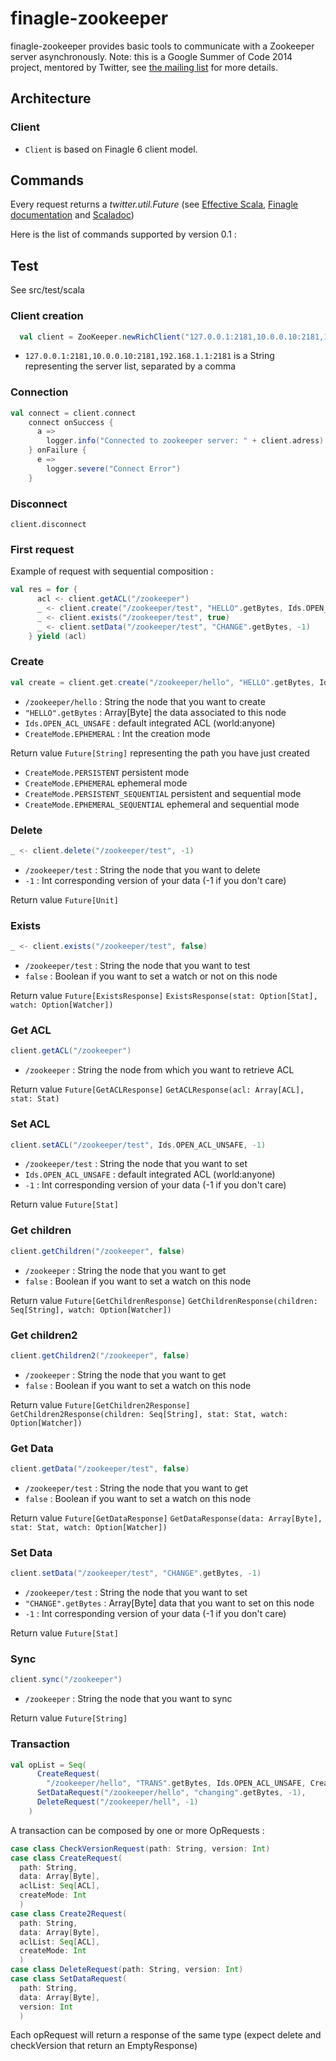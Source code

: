 # finagle-zookeeper

finagle-zookeeper provides basic tools to communicate with a Zookeeper server asynchronously.
Note: this is a Google Summer of Code 2014 project, mentored by Twitter, see [the mailing list](https://groups.google.com/forum/?hl=en#!topic/finaglers/GlLXNOvdSVg) for more details.

## Architecture
### Client
- `Client` is based on Finagle 6 client model.

## Commands

Every request returns a *twitter.util.Future* (see [Effective Scala](http://twitter.github.io/effectivescala/#Concurrency-Futures),
[Finagle documentation](https://twitter.github.io/scala_school/finagle.html#Future) and [Scaladoc](http://twitter.github.io/util/util-core/target/doc/main/api/com/twitter/util/Future.html))

Here is the list of commands supported by version 0.1 :

## Test
See src/test/scala

### Client creation
```scala
  val client = ZooKeeper.newRichClient("127.0.0.1:2181,10.0.0.10:2181,192.168.1.1:2181")
```
- `127.0.0.1:2181,10.0.0.10:2181,192.168.1.1:2181` is a String representing the server list, separated by a comma

### Connection
```scala
val connect = client.connect
    connect onSuccess {
      a =>
        logger.info("Connected to zookeeper server: " + client.adress)
    } onFailure {
      e =>
        logger.severe("Connect Error")
    }
```

### Disconnect
```
client.disconnect
```

### First request
Example of request with sequential composition :
```scala
val res = for {
      acl <- client.getACL("/zookeeper")
      _ <- client.create("/zookeeper/test", "HELLO".getBytes, Ids.OPEN_ACL_UNSAFE, CreateMode.EPHEMERAL)
      _ <- client.exists("/zookeeper/test", true)
      _ <- client.setData("/zookeeper/test", "CHANGE".getBytes, -1)
    } yield (acl)
```

### Create
```scala
val create = client.get.create("/zookeeper/hello", "HELLO".getBytes, Ids.OPEN_ACL_UNSAFE, CreateMode.EPHEMERAL)
```
- `/zookeeper/hello` : String the node that you want to create
- `"HELLO".getBytes` : Array[Byte] the data associated to this node
- `Ids.OPEN_ACL_UNSAFE` : default integrated ACL (world:anyone)
- `CreateMode.EPHEMERAL` : Int the creation mode

Return value `Future[String]` representing the path you have just created

- `CreateMode.PERSISTENT` persistent mode
- `CreateMode.EPHEMERAL` ephemeral mode
- `CreateMode.PERSISTENT_SEQUENTIAL` persistent and sequential mode
- `CreateMode.EPHEMERAL_SEQUENTIAL` ephemeral and sequential mode


### Delete
```scala
_ <- client.delete("/zookeeper/test", -1)
```
- `/zookeeper/test` : String the node that you want to delete
- `-1` : Int corresponding version of your data (-1 if you don't care)

Return value `Future[Unit]`

### Exists
```scala
_ <- client.exists("/zookeeper/test", false)
```
- `/zookeeper/test` : String the node that you want to test
- `false` : Boolean if you want to set a watch or not on this node

Return value `Future[ExistsResponse]` `ExistsResponse(stat: Option[Stat], watch: Option[Watcher])`

### Get ACL
```scala
client.getACL("/zookeeper")
```
- `/zookeeper` : String the node from which you want to retrieve ACL

Return value `Future[GetACLResponse]` `GetACLResponse(acl: Array[ACL], stat: Stat)`

### Set ACL
```scala
client.setACL("/zookeeper/test", Ids.OPEN_ACL_UNSAFE, -1)
```
- `/zookeeper/test` : String the node that you want to set
- `Ids.OPEN_ACL_UNSAFE` : default integrated ACL (world:anyone)
- `-1` : Int corresponding version of your data (-1 if you don't care)

Return value `Future[Stat]`

### Get children
```scala
client.getChildren("/zookeeper", false)
```
- `/zookeeper` : String the node that you want to get
- `false` : Boolean if you want to set a watch on this node

Return value `Future[GetChildrenResponse]` `GetChildrenResponse(children: Seq[String], watch: Option[Watcher])`

### Get children2
```scala
client.getChildren2("/zookeeper", false)
```
- `/zookeeper` : String the node that you want to get
- `false` : Boolean if you want to set a watch on this node

Return value `Future[GetChildren2Response]` `GetChildren2Response(children: Seq[String], stat: Stat, watch: Option[Watcher])`

### Get Data
```scala
client.getData("/zookeeper/test", false)
```
- `/zookeeper/test` : String the node that you want to get
- `false` : Boolean if you want to set a watch on this node

Return value `Future[GetDataResponse]` `GetDataResponse(data: Array[Byte], stat: Stat, watch: Option[Watcher])`

### Set Data
```scala
client.setData("/zookeeper/test", "CHANGE".getBytes, -1)
```
- `/zookeeper/test` : String the node that you want to set
- `"CHANGE".getBytes` : Array[Byte] data that you want to set on this node
- `-1` : Int corresponding version of your data (-1 if you don't care)

Return value `Future[Stat]`

### Sync
```scala
client.sync("/zookeeper")
```
- `/zookeeper` : String the node that you want to sync

Return value `Future[String]`

### Transaction

```scala
val opList = Seq(
      CreateRequest(
        "/zookeeper/hello", "TRANS".getBytes, Ids.OPEN_ACL_UNSAFE, CreateMode.EPHEMERAL),
      SetDataRequest("/zookeeper/hello", "changing".getBytes, -1),
      DeleteRequest("/zookeeper/hell", -1)
    )
```
A transaction can be composed by one or more OpRequests :
```scala
case class CheckVersionRequest(path: String, version: Int)
case class CreateRequest(
  path: String,
  data: Array[Byte],
  aclList: Seq[ACL],
  createMode: Int
  )
case class Create2Request(
  path: String,
  data: Array[Byte],
  aclList: Seq[ACL],
  createMode: Int
  )
case class DeleteRequest(path: String, version: Int)
case class SetDataRequest(
  path: String,
  data: Array[Byte],
  version: Int
  )
```
Each opRequest will return a response of the same type (expect delete and checkVersion that return an EmptyResponse)